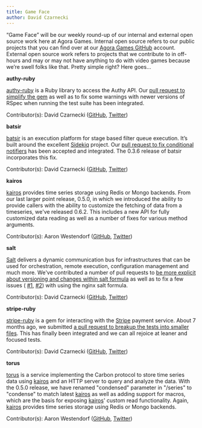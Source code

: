 ```yaml
---
title: Game Face
author: David Czarnecki
---
```

“Game Face” will be our weekly round-up of our internal and external open source work here at Agora Games. Internal open source refers to our public projects that you can find over at our [Agora Games GitHub](https://github.com/agoragames/) account. External open source work refers to projects that we contribute to in off-hours and may or may not have anything to do with video games because we’re swell folks like that. Pretty simple right? Here goes…

 **authy-ruby**

 [authy-ruby](https://github.com/authy/authy-ruby) is a Ruby library to access the Authy API. Our [pull request to simplify the gem](https://github.com/authy/authy-ruby/pull/7) as well as to fix some warnings with newer versions of RSpec when running the test suite has been integrated.

 Contributor(s): David Czarnecki ([GitHub](https://github.com/czarneckid/), [Twitter](https://twitter.com/czarneckid))

 **batsir**

 [batsir](https://github.com/jwkoelewijn/batsir) is an execution platform for stage based filter queue execution. It’s built around the excellent [Sidekiq](https://github.com/mperham/sidekiq) project. Our [pull request to fix conditional notifiers](https://github.com/jwkoelewijn/batsir/pull/19) has been accepted and integrated. The 0.3.6 release of batsir incorporates this fix.

 Contributor(s): David Czarnecki ([GitHub](https://github.com/czarneckid/), [Twitter](https://twitter.com/czarneckid))

 **kairos**

 [kairos](https://github.com/agoragames/kairos) provides time series storage using Redis or Mongo backends. From our last larger point release, 0.5.0, in which we introduced the ability to provide callers with the ability to customize the fetching of data from a timeseries, we've released 0.6.2. This includes a new API for fully customized data reading as well as a number of fixes for various method arguments.

 Contributor(s): Aaron Westendorf ([GitHub](https://github.com/awestendorf/), [Twitter](https://twitter.com/WashUffize))

 **salt**

 [Salt](https://github.com/saltstack/salt) delivers a dynamic communication bus for infrastructures that can be used for orchestration, remote execution, configuration management and much more. We've contributed a number of pull requests to [be more explicit about versioning and changes within salt formula](https://github.com/saltstack/salt/pull/7473) as well as to fix a few issues ( [#1](https://github.com/saltstack-formulas/nginx-formula/pull/7), [#2](https://github.com/saltstack-formulas/nginx-formula/pull/6)) with using the nginx salt formula.

 Contributor(s): David Czarnecki ([GitHub](https://github.com/czarneckid/), [Twitter](https://twitter.com/czarneckid))

 **stripe-ruby**

 [stripe-ruby](https://github.com/stripe/stripe-ruby) is a gem for interacting with the [Stripe](https://stripe.com/) payment service. About 7 months ago, we submitted [a pull request to breakup the tests into smaller files](https://github.com/stripe/stripe-ruby/pull/62). This has finally been integrated and we can all rejoice at leaner and focused tests.

 Contributor(s): David Czarnecki ([GitHub](https://github.com/czarneckid/), [Twitter](https://twitter.com/czarneckid))

 **torus**

 [torus](https://github.com/agoragames/torus) is a service implementing the Carbon protocol to store time series data using [kairos](https://github.com/agoragames/kairos) and an HTTP server to query and analyze the data. With the 0.5.0 release, we have renamed "condensed" parameter in "/series" to "condense" to match latest [kairos](https://github.com/agoragames/kairos) as well as adding support for macros, which are the basis for exposing [kairos](https://github.com/agoragames/kairos)' custom read functionality. Again, [kairos](https://github.com/agoragames/kairos) provides time series storage using Redis or Mongo backends.

 Contributor(s): Aaron Westendorf ([GitHub](https://github.com/awestendorf/), [Twitter](https://twitter.com/WashUffize))
